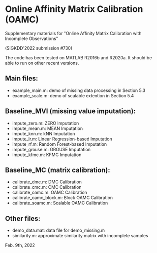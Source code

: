 # Online Affinity Matrix Calibration (OAMC)

Supplementary materials for "Online Affinity Matrix Calibration with Incomplete Observations"

(SIGKDD'2022 submission #730)

The code has been tested on MATLAB R2016b and R2020a. It should be able to run on other recent versions.

## Main files:

- example_main.m: demo of missing data processing in Section 5.3
- example_scale.m: demo of scalable extention in Section 5.4

## Baseline_MVI (missing value imputation):

- impute_zero.m: ZERO Imputation 
- impute_mean.m: MEAN Imputation
- impute_knn.m: kNN Imputation
- impute_lr.m: Linear Regression-based Imputation
- impute_rf.m: Random Forest-based Imputation
- impute_grouse.m: GROUSE Imputation
- impute_kfmc.m: KFMC Imputation

## Baseline_MC (matrix calibration):

- calibrate_dmc.m: DMC Calibration
- calibrate_cmc.m: CMC Calibration
- calibrate_oamc.m: OAMC Calibration
- calibrate_oamc_block.m: Block OAMC Calibration
- calibrate_soamc.m: Scalable OAMC Calibration

## Other files:

- demo_data.mat: data file for demo_missing.m
- similarity.m: approximate similarity matrix with incomplete samples


Feb. 9th, 2022
